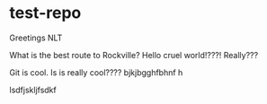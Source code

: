 # test-repo
Greetings NLT

What is the best route to Rockville?
Hello cruel world!???! Really???

Git is cool.
Is is really cool????
bjkjbgghfbhnf h

lsdfjskljfsdkf